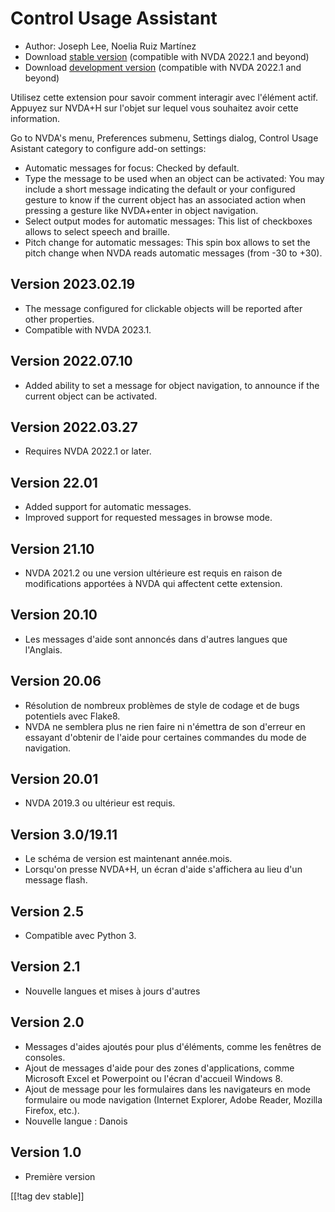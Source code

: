 # Control Usage Assistant #

* Author: Joseph Lee, Noelia Ruiz Martínez
* Download [stable version][1] (compatible with NVDA 2022.1 and beyond)
* Download [development version][2] (compatible with NVDA 2022.1 and beyond)

Utilisez cette extension pour savoir comment interagir avec l'élément
actif. Appuyez sur NVDA+H sur l'objet sur lequel vous souhaitez avoir cette
information.

Go to NVDA's menu, Preferences submenu, Settings dialog, Control Usage
Asistant category to configure add-on settings:

* Automatic messages for focus: Checked by default.
* Type the message to be used when an object can be activated: You may
  include a short message indicating the default or your configured gesture
  to know if the current object has an associated action when pressing a
  gesture like NVDA+enter in object navigation.
* Select output modes for automatic messages: This list of checkboxes allows
  to select speech and braille.
* Pitch change for automatic messages: This spin box allows to set the pitch
  change when NVDA reads automatic messages (from -30 to +30).

## Version 2023.02.19

* The message configured for clickable objects will be reported after other
  properties.
* Compatible with NVDA 2023.1.

## Version 2022.07.10

* Added ability to set a message for object navigation, to announce if the
  current object can be activated.

## Version 2022.03.27

* Requires NVDA 2022.1 or later.

## Version 22.01

* Added support for automatic messages.
* Improved support for requested messages in browse mode.

## Version 21.10

* NVDA 2021.2 ou une version ultérieure est requis en raison de
  modifications apportées à NVDA qui affectent cette extension.

## Version 20.10

* Les messages d'aide sont annoncés dans d'autres langues que l'Anglais.

## Version 20.06

* Résolution de nombreux problèmes de style de codage et de bugs potentiels
  avec Flake8.
* NVDA ne semblera plus ne rien faire ni n'émettra de son d'erreur en
  essayant d'obtenir de l'aide pour certaines commandes du mode de
  navigation.

## Version 20.01

* NVDA 2019.3 ou ultérieur est requis.

## Version 3.0/19.11

* Le schéma de version est maintenant année.mois.
* Lorsqu'on presse NVDA+H, un écran d'aide s'affichera au lieu d'un message
  flash.

## Version 2.5

* Compatible avec Python 3.

## Version 2.1

* Nouvelle langues et mises à jours d'autres

## Version 2.0

* Messages d'aides ajoutés pour plus d'éléments, comme les fenêtres de
  consoles.
* Ajout de messages d'aide pour des zones d'applications, comme Microsoft
  Excel et Powerpoint ou l'écran d'accueil Windows 8.
* Ajout de message pour les formulaires dans les navigateurs en mode
  formulaire ou mode navigation (Internet Explorer, Adobe Reader, Mozilla
  Firefox, etc.).
* Nouvelle langue : Danois

## Version 1.0

* Première version

[[!tag dev stable]]

[1]: https://addons.nvda-project.org/files/get.php?file=cua

[2]: https://addons.nvda-project.org/files/get.php?file=cua-dev
